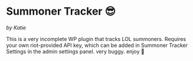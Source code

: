 # Summoner Tracker 😎 
*by Katie*

This is a very incomplete WP plugin that tracks LOL summoners. Requires your own riot-provided API key, which can be added in Summoner Tracker Settings in the admin settings panel. very buggy. enjoy 🐛
